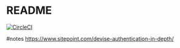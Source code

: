 # README
[![CircleCI](https://circleci.com/gh/bob-koertge/troop.website.svg?style=svg)](https://circleci.com/gh/bob-koertge/troop.website)

#notes
https://www.sitepoint.com/devise-authentication-in-depth/